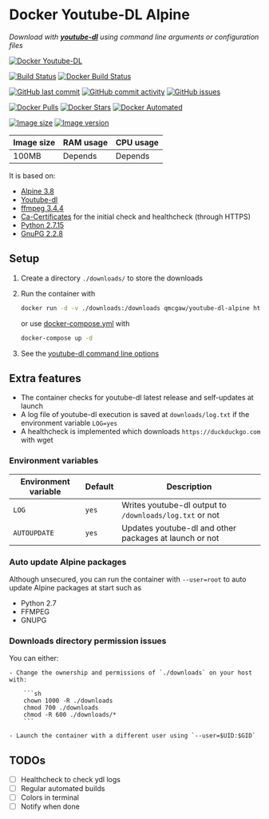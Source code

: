 # Docker Youtube-DL Alpine

*Download with [**youtube-dl**](https://github.com/rg3/youtube-dl) using command line arguments or configuration files*

[![Docker Youtube-DL](https://github.com/qdm12/youtube-dl-docker/raw/master/title.png)](https://hub.docker.com/r/qmcgaw/youtube-dl-alpine/)

[![Build Status](https://travis-ci.org/qdm12/youtube-dl-docker.svg?branch=master)](https://travis-ci.org/qdm12/youtube-dl-docker)
[![Docker Build Status](https://img.shields.io/docker/build/qmcgaw/youtube-dl-alpine.svg)](https://hub.docker.com/r/qmcgaw/youtube-dl-alpine)

[![GitHub last commit](https://img.shields.io/github/last-commit/qdm12/youtube-dl-docker.svg)](https://github.com/qdm12/youtube-dl-docker/issues)
[![GitHub commit activity](https://img.shields.io/github/commit-activity/y/qdm12/youtube-dl-docker.svg)](https://github.com/qdm12/youtube-dl-docker/issues)
[![GitHub issues](https://img.shields.io/github/issues/qdm12/youtube-dl-docker.svg)](https://github.com/qdm12/youtube-dl-docker/issues)

[![Docker Pulls](https://img.shields.io/docker/pulls/qmcgaw/youtube-dl-alpine.svg)](https://hub.docker.com/r/qmcgaw/youtube-dl-alpine)
[![Docker Stars](https://img.shields.io/docker/stars/qmcgaw/youtube-dl-alpine.svg)](https://hub.docker.com/r/qmcgaw/youtube-dl-alpine)
[![Docker Automated](https://img.shields.io/docker/automated/qmcgaw/youtube-dl-alpine.svg)](https://hub.docker.com/r/qmcgaw/youtube-dl-alpine)

[![Image size](https://images.microbadger.com/badges/image/qmcgaw/youtube-dl-alpine.svg)](https://microbadger.com/images/qmcgaw/youtube-dl-alpine)
[![Image version](https://images.microbadger.com/badges/version/qmcgaw/youtube-dl-alpine.svg)](https://microbadger.com/images/qmcgaw/youtube-dl-alpine)

| Image size | RAM usage | CPU usage |
| --- | --- | --- |
| 100MB | Depends | Depends |

It is based on:

- [Alpine 3.8](https://alpinelinux.org)
- [Youtube-dl](https://github.com/rg3/youtube-dl)
- [ffmpeg 3.4.4](https://pkgs.alpinelinux.org/package/v3.8/community/x86_64/ffmpeg)
- [Ca-Certificates](https://pkgs.alpinelinux.org/package/v3.8/main/x86_64/ca-certificates) for the initial check and healthcheck (through HTTPS)
- [Python 2.7.15](https://pkgs.alpinelinux.org/package/v3.8/main/x86_64/python)
- [GnuPG 2.2.8](https://pkgs.alpinelinux.org/package/v3.8/main/x86_64/gnupg)

## Setup

1. Create a directory `./downloads/` to store the downloads
1. Run the container with

    ```bash
    docker run -d -v ./downloads:/downloads qmcgaw/youtube-dl-alpine https://www.youtube.com/watch?v=HagVnWAeGcM
    ```

    or use [docker-compose.yml](https://github.com/qdm12/youtube-dl-docker/blob/master/docker-compose.yml) with

    ```bash
    docker-compose up -d
    ```

1. See the [youtube-dl command line options](https://github.com/rg3/youtube-dl/blob/master/README.md#options)

## Extra features

- The container checks for youtube-dl latest release and self-updates at launch
- A log file of youtube-dl execution is saved at `downloads/log.txt` if the environment variable `LOG=yes`
- A healthcheck is implemented which downloads `https://duckduckgo.com` with wget

### Environment variables

| Environment variable | Default | Description |
| --- | --- | --- |
| `LOG` | `yes` | Writes youtube-dl output to `/downloads/log.txt` or not |
| `AUTOUPDATE` | `yes` | Updates youtube-dl and other packages at launch or not |

### Auto update Alpine packages

Although unsecured, you can run the container with `--user=root` to auto update Alpine packages at start such as

- Python 2.7
- FFMPEG
- GNUPG

### Downloads directory permission issues

You can either:

    - Change the ownership and permissions of `./downloads` on your host with:

        ```sh
        chown 1000 -R ./downloads
        chmod 700 ./downloads
        chmod -R 600 ./downloads/*
        ```

    - Launch the container with a different user using `--user=$UID:$GID`

## TODOs

- [ ] Healthcheck to check ydl logs
- [ ] Regular automated builds
- [ ] Colors in terminal
- [ ] Notify when done
